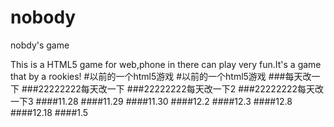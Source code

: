 nobody
======

nobdy's game

This is a HTML5 game for web,phone in there can play very fun.It's a game that by a rookies!
#以前的一个html5游戏
#以前的一个html5游戏
###每天改一下
###22222222每天改一下
###22222222每天改一下2
###22222222每天改一下3
####11.28
####11.29
####11.30
####12.2
####12.3
####12.8
####12.18
####1.5
